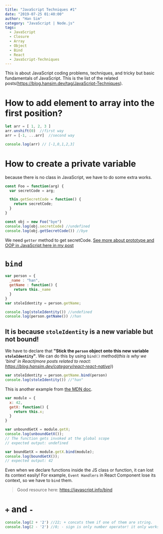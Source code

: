 ```yaml
---
title: "JavaScript Techniques #1"
date: "2019-07-25 01:40:00"
author: "Han Sim"
category: "JavaScript | Node.js"
tags:
  - JavaScript
  - Closure
  - Array
  - Object
  - Bind
  - React
  - JavaScript-Techniques
---
```


This is about JavaScript coding problems, techniques, and tricky but basic fundamentals of JavaScript. This is the list of the related posts(https://blog.hansim.dev/tag/JavaScript-Techniques).

# How to add element to array into the first position?

```JavaScript
let arr = [ 1, 2, 3 ]
arr.unshift(0)  //first way
arr = [-1, ...arr]  //second way

console.log(arr) // [-1,0,1,2,3]
```

# How to create a private variable

because there is no class in JavaScript, we have to do some extra works.

```JavaScript
const Foo = function(arg) {
  var secretCode = arg;

  this.getSecretCode = function() {
    return secretCode;
  }
}

const obj = new Foo("bye")
console.log(obj.secretCode) //undefined
console.log(obj.getSecretCode()) //bye
```

We need `getter` method to get secretCode. [See more about prototype and OOP in JavaScript here in my post](https://blog.hansim.dev/javascript-and-prototype-based-inheritance)

# `bind`

```JavaScript
var person = {
  _name : "han",
  getName : function() {
    return this._name
  }
}
var stoleIdentity = person.getName;

console.log(stoleIdentity()) //undefined
console.log(person.getName()) //han
```

## It is because `stoleIdentity` is a new variable but not bound!

We have to declare that **"Stick the `person` object onto this new variable `stoleIdentity`"**. We can do this by using `bind()` method(*this is why we 'bind' in React(more posts related to react: https://blog.hansim.dev/category/react-react-native)*)

```JavaScript
var stoleIdentity = person.getName.bind(person)
console.log(stoleIdentity()) //"han"
```

This is another example from [the MDN doc](https://developer.mozilla.org/en-US/docs/Web/JavaScript/Reference/Global_objects/Function/bind).

```JavaScript
var module = {
  x: 42,
  getX: function() {
    return this.x;
  }
}

var unboundGetX = module.getX;
console.log(unboundGetX()); 
// The function gets invoked at the global scope
// expected output: undefined

var boundGetX = module.getX.bind(module);
console.log(boundGetX());
// expected output: 42
```

Even when we declare functions inside the JS class or function, it can lost its context easily! For example, `Event Handlers` in React Component lose its context, so we have to `bind` them.

> Good resource here: https://javascript.info/bind

# `+` and `-`

```JavaScript
console.log(2 + '2') //22; + concats them if one of them are string.
console.log(2 - '2') //0; - sign is only number operator! it only works with numbers so it converts stirng into a number
```